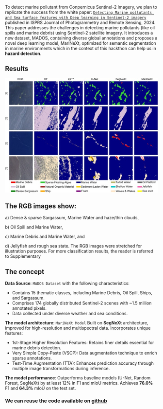 To detect marine pollutant from Conpernicus Sentinel-2 Imagery, we plan to replicate the success from the white paper: [`Detecting Marine pollutants and Sea Surface features with Deep learning in Sentinel-2 imagery`](https://www.sciencedirect.com/science/article/pii/S0924271624000625) published in ISPRS Journal of Photogrammetry and Remote Sensing, 2024. This paper addresses the challenges in detecting marine pollutants (like oil spills and marine debris) using Sentinel-2 satellite imagery. It introduces a new dataset, MADOS, containing diverse global annotations and proposes a novel deep learning model, MariNeXt, optimized for semantic segmentation in marine environments which in the context of this hackthon can help us in **hazard detection**.

## Results

![Prediction maps extracted by the applied baselines and MariNeXt](prediction-maps-extracted-by-the-applied-baselines-and-MariNeXt.jpg "Prediction maps extracted by the applied baselines and MariNeXt")

## The RGB images show: 
a) Dense & sparse Sargassum, Marine Water and haze/thin clouds, 

b) Oil Spill and Marine Water, 

c) Marine Debris and Marine Water, and 

d) Jellyfish and rough sea state. The RGB images were stretched for illustration purposes. For more classification results, the reader is referred to Supplementary


## The concept

**Data Source**: `MADOS Dataset` with the following characteristics:
- Contains 15 thematic classes, including Marine Debris, Oil Spill, Ships, and Sargassum.
- Comprises 174 globally distributed Sentinel-2 scenes with ~1.5 million annotated pixels.
- Data collected under diverse weather and sea conditions.

**The model architecture**: `MariNeXt Model`
Built on **SegNeXt** architecture, improved for high-resolution and multispectral data.
Incorporates unique features:
- 1st-Stage Higher Resolution Features: Retains finer details essential for marine debris detection.
- Very Simple Copy-Paste (VSCP): Data augmentation technique to enrich sparse annotations.
- Test-Time Augmentation (TTA): Enhances prediction accuracy through multiple image transformations during inference.

**The model performance**:
Outperforms baseline models (U-Net, Random Forest, SegNeXt) by at least 12% in F1 and mIoU metrics.
Achieves **76.0%** F1 and **64.3%** mIoU on the test set.

### We can reuse the code available on [github](https://github.com/gkakogeorgiou/mados)